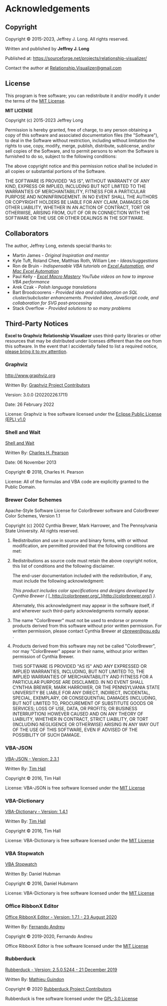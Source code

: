 # Acknowledgements

## Copyright

Copyright © 2015-2023, Jeffrey J. Long. All rights reserved.

Written and published by **Jeffrey J. Long**

Published at: <https://sourceforge.net/projects/relationship-visualizer/>

Contact the author at [Relationship.Visualizer@gmail.com](mailto:Relationship.Visualizer@gmail.com)

## License

This program is free software; you can redistribute it and/or modify it under the terms of the [MIT License](https://github.com/jjlong150/ExcelToGraphviz/blob/main/LICENSE).

**MIT LICENSE**

Copyright (c) 2015-2023 Jeffrey Long

Permission is hereby granted, free of charge, to any person obtaining a copy of this software and associated documentation files (the "Software"), to deal in the Software without restriction, including without limitation the rights to use, copy, modify, merge, publish, distribute, sublicense, and/or sell copies of the Software, and to permit persons to whom the Software is furnished to do so, subject to the following conditions:

The above copyright notice and this permission notice shall be included in all copies or substantial portions of the Software.

THE SOFTWARE IS PROVIDED "AS IS", WITHOUT WARRANTY OF ANY KIND, EXPRESS OR IMPLIED, INCLUDING BUT NOT LIMITED TO THE WARRANTIES OF MERCHANTABILITY, FITNESS FOR A PARTICULAR PURPOSE AND NONINFRINGEMENT. IN NO EVENT SHALL THE AUTHORS OR COPYRIGHT HOLDERS BE LIABLE FOR ANY CLAIM, DAMAGES OR OTHER LIABILITY, WHETHER IN AN ACTION OF CONTRACT, TORT OR OTHERWISE, ARISING FROM, OUT OF OR IN CONNECTION WITH THE SOFTWARE OR THE USE OR OTHER DEALINGS IN THE SOFTWARE.

## Collaborators

The author, Jeffrey Long, extends special thanks to:

- Martin James - _Original Inspiration and mentor_
- Kyle Tuft, Roland Chee, Matthias Roth, William Lee - _Ideas/suggestions_
- Ron de Bruin - _Indispensable VBA tutorials on_ [_Excel Automation_](https://www.rondebruin.nl/index.htm)_, and_ [_Mac Excel Automation_](https://macexcel.com/)
- Paul Kelly - [_Excel Macro Mastery_](https://www.youtube.com/user/KKWin31/about?app=desktop) _YouTube videos on how to improve VBA performance_
- Arek Czak - _Polish language translations_
- Bart Broodcoorens - _Provided idea and collaboration on SQL cluster/subcluster enhancements. Provided idea, JavaScript code, and collaboration for SVG post-processing_
- Stack Overflow - _Provided solutions to so many problems_

## Third-Party Notices

**Excel to Graphviz Relationship Visualizer** uses third-party libraries or other resources that may be distributed under licenses different than the one from this software. In the event that I accidentally failed to list a required notice, [please bring it to my attention](mailto:relationship.visualizer@gmail.com).

### Graphviz

<http://www.graphviz.org>

Written By: [Graphviz Project Contributors](http://www.graphviz.org/credits/)

Version: 3.0.0 (20220226.1711)

Date: 26 February 2022

License: Graphviz is free software licensed under the [Eclipse Public License (EPL) v1.0](https://graphviz.org/license/)

### Shell and Wait

[Shell and Wait](http://www.cpearson.com/excel/ShellAndWait.aspx)

Written By: [Charles H. Pearson](http://www.cpearson.com/Contact.aspx)

Date: 06 November 2013

Copyright © 2018, Charles H. Pearson

License: All of the formulas and VBA code are explicitly granted to the Public Domain.

### Brewer Color Schemes

Apache-Style Software License for ColorBrewer software and ColorBrewer Color Schemes, Version 1.1

Copyright (c) 2002 Cynthia Brewer, Mark Harrower, and The Pennsylvania State University. All rights reserved.

1.  Redistribution and use in source and binary forms, with or without modification, are permitted provided that the following conditions are met:
2.  Redistributions as source code must retain the above copyright notice, this list of conditions and the following disclaimer.

    The end-user documentation included with the redistribution, if any, must include the following acknowledgment:

    _This product includes color specifications and designs developed by Cynthia Brewer (_ [_http://colorbrewer.org/_](http://colorbrewer.org/) _)._

    Alternately, this acknowledgment may appear in the software itself, if and wherever such third-party acknowledgments normally appear.

3.  The name "ColorBrewer" must not be used to endorse or promote products derived from this software without prior written permission. For written permission, please contact Cynthia Brewer at [cbrewer@psu.edu](mailto:cbrewer@psu.edu) .
4.  Products derived from this software may not be called "ColorBrewer", nor may "ColorBrewer" appear in their name, without prior written permission of Cynthia Brewer.

    THIS SOFTWARE IS PROVIDED "AS IS" AND ANY EXPRESSED OR IMPLIED WARRANTIES, INCLUDING, BUT NOT LIMITED TO, THE IMPLIED WARRANTIES OF MERCHANTABILITY AND FITNESS FOR A PARTICULAR PURPOSE ARE DISCLAIMED. IN NO EVENT SHALL CYNTHIA BREWER, MARK HARROWER, OR THE PENNSYLVANIA STATE UNIVERSITY BE LIABLE FOR ANY DIRECT, INDIRECT, INCIDENTAL, SPECIAL, EXEMPLARY, OR CONSEQUENTIAL DAMAGES (INCLUDING, BUT NOT LIMITED TO, PROCUREMENT OF SUBSTITUTE GOODS OR SERVICES; LOSS OF USE, DATA, OR PROFITS; OR BUSINESS INTERRUPTION) HOWEVER CAUSED AND ON ANY THEORY OF LIABILITY, WHETHER IN CONTRACT, STRICT LIABILITY, OR TORT (INCLUDING NEGLIGENCE OR OTHERWISE) ARISING IN ANY WAY OUT OF THE USE OF THIS SOFTWARE, EVEN IF ADVISED OF THE POSSIBILITY OF SUCH DAMAGE.

### VBA-JSON

[VBA-JSON - Version: 2.3.1](https://github.com/VBA-tools/VBA-JSON/)

Written By: [Tim Hall](https://github.com/timhall)

Copyright © 2016, Tim Hall

License: VBA-JSON is free software licensed under the [MIT License](https://github.com/VBA-tools/VBA-JSON/blob/master/LICENSE)

### VBA-Dictionary

[VBA-Dictionary - Version: 1.4.1](https://github.com/VBA-tools/VBA-Dictionary)

Written By: [Tim Hall](https://github.com/timhall)

Copyright © 2016, Tim Hall

License: VBA-Dictionary is free software licensed under the [MIT License](https://github.com/VBA-tools/VBA-JSON/blob/master/LICENSE)

### VBA Stopwatch

[VBA Stopwatch](https://github.com/hubisan/excel-vba-stopwatch.cls)

Written By: Daniel Hubman

Copyright © 2016, Daniel Hubmann

License: VBA-Dictionary is free software licensed under the [MIT License](https://github.com/hubisan/excel-vba-stopwatch.cls/blob/master/LICENSE)

### Office RibbonX Editor

[Office RibbonX Editor - Version: 1.7.1 - 23 August 2020](https://github.com/fernandreu/office-ribbonx-editor)

Written By: [Fernando Andreu](https://github.com/fernandreu)

Copyright © 2019-2020, Fernando Andreu

Office RibbonX Editor is free software licensed under the [MIT License](https://github.com/VBA-tools/VBA-JSON/blob/master/LICENSE)

### Rubberduck

[Rubberduck - Version: 2.5.0.5244 - 21 December 2019](https://rubberduckvba.com/)

Written By: [Mathieu Guindon](https://rubberduckvba.com/About)

Copyright © 2020 [Rubberduck Project Contributors](https://rubberduckvba.com/Attributions)

Rubberduck is free software licensed under the [GPL-3.0 License](https://github.com/rubberduck-vba/Rubberduck/blob/next/LICENSE)
